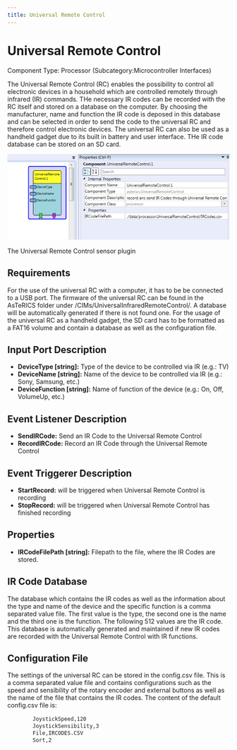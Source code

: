 ```yaml
---
title: Universal Remote Control
---
```


# Universal Remote Control

Component Type: Processor (Subcategory:Microcontroller Interfaces)

The Universal Remote Control (RC) enables the possibility to control all electronic devices in a household which are controlled remotely through infrared (IR) commands. THe necessary IR codes can be recorded with the RC itself and stored on a database on the computer. By choosing the manufacturer, name and function the IR code is deposed in this database and can be selected in order to send the code to the universal RC and therefore control electronic devices. The universal RC can also be used as a handheld gadget due to its built in battery and user interface. THe IR code database can be stored on an SD card.

![Screenshot: UniversalRemoteControl plugin](./img/universalremotecontrol.png "Screenshot: Universal Remote Control plugin")

The Universal Remote Control sensor plugin

## Requirements

For the use of the universal RC with a computer, it has to be be connected to a USB port. The firmware of the universal RC can be found in the AsTeRICS folder under /CIMs/UniversalInfraredRemoteControl/. A database will be automatically generated if there is not found one. For the usage of the universal RC as a handheld gadget, the SD card has to be formatted as a FAT16 volume and contain a database as well as the configuration file.

## Input Port Description

*   **DeviceType \[string\]:** Type of the device to be controlled via IR (e.g.: TV)
*   **DeviceName \[string\]:** Name of the device to be controlled via IR (e.g.: Sony, Samsung, etc.)
*   **DeviceFunction \[string\]:** Name of function of the device (e.g.: On, Off, VolumeUp, etc.)

## Event Listener Description

*   **SendIRCode:** Send an IR Code to the Universal Remote Control
*   **RecordIRCode:** Record an IR Code through the Universal Remote Control

## Event Triggerer Description

*   **StartRecord:** will be triggered when Universal Remote Control is recording
*   **StopRecord:** will be triggered when Universal Remote Control has finished recording

## Properties

*   **IRCodeFilePath \[string\]:** Filepath to the file, where the IR Codes are stored.

## IR Code Database

The database which contains the IR codes as well as the information about the type and name of the device and the specific function is a comma separated value file. The first value is the type, the second one is the name and the third one is the function. The following 512 values are the IR code. This database is automatically generated and maintained if new IR codes are recorded with the Universal Remote Control with IR functions.

## Configuration File

The settings of the universal RC can be stored in the config.csv file. This is a comma separated value file and contains configurations such as the speed and sensibility of the rotary encoder and external buttons as well as the name of the file that contains the IR codes. The content of the default config.csv file is:

			JoystickSpeed,120
			JoystickSensibility,3
			File,IRCODES.CSV
			Sort,2